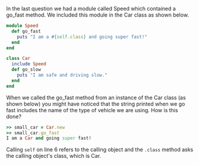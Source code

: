 In the last question we had a module called Speed which contained a go_fast method. We included this module in the Car class as shown below.

```ruby
module Speed
  def go_fast
    puts "I am a #{self.class} and going super fast!"
  end
end

class Car
  include Speed
  def go_slow
    puts "I am safe and driving slow."
  end
end
```

When we called the go_fast method from an instance of the Car class (as shown below) you might have noticed that the string printed when we go fast includes the name of the type of vehicle we are using. How is this done?

```ruby
>> small_car = Car.new
>> small_car.go_fast
I am a Car and going super fast!
```
Calling `self`  on line 6 refers to the calling object and the `.class` method asks the calling object's class, which is Car.